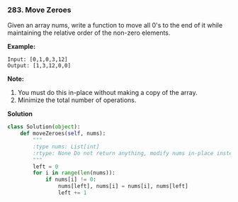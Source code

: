 ### 283. Move Zeroes

Given an array nums, write a function to move all 0's to the end of it while maintaining the relative order of the non-zero elements.

**Example:**
```
Input: [0,1,0,3,12]
Output: [1,3,12,0,0]
```

**Note:**
1. You must do this in-place without making a copy of the array.
2. Minimize the total number of operations.

**Solution**
```Python
class Solution(object):
    def moveZeroes(self, nums):
        """
        :type nums: List[int]
        :rtype: None Do not return anything, modify nums in-place instead.
        """
        left = 0
        for i in range(len(nums)):
            if nums[i] != 0:
                nums[left], nums[i] = nums[i], nums[left]
                left += 1
```